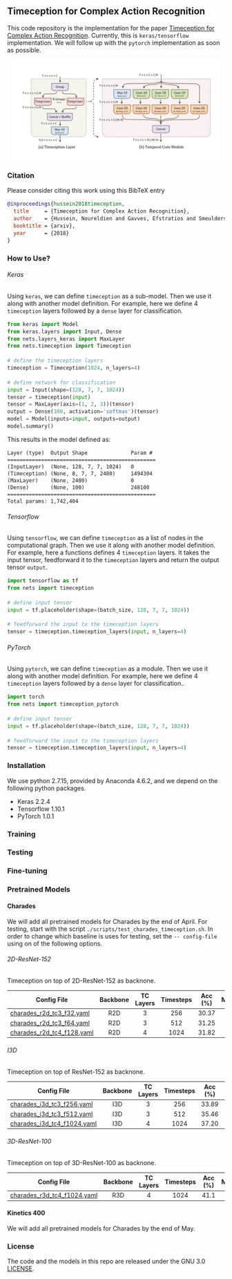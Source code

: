 ## Timeception for Complex Action Recognition
This code repository is the implementation for the paper [Timeception for Complex Action Recognition](https://arxiv.org/abs/1812.01289).
Currently, this is `keras/tensorflow` implementation. We will follow up with the `pytorch` implementation as soon as possible.

![Timeception for Complex Action Recognition](./data/assets/timeception_layer.jpg "Timeception Block")

### Citation
Please consider citing this work using this BibTeX entry
```bibtex
@inproceedings{hussein2018timeception,
  title     = {Timeception for Complex Action Recognition},
  author    = {Hussein, Noureldien and Gavves, Efstratios and Smeulders, Arnold WM},
  booktitle = {arxiv},
  year      = {2018}
}
```

### How to Use?

###### Keras

Using `keras`, we can define `timeception` as a sub-model.
Then we use it along with another model definition.
For example, here we define 4 `timeception` layers followed by a `dense` layer for classification.

```python
from keras import Model
from keras.layers import Input, Dense
from nets.layers_keras import MaxLayer
from nets.timeception import Timeception

# define the timeception layers
timeception = Timeception(1024, n_layers=4)

# define network for classification
input = Input(shape=(128, 7, 7, 1024))
tensor = timeception(input)
tensor = MaxLayer(axis=(1, 2, 3))(tensor)
output = Dense(100, activation='softmax')(tensor)
model = Model(inputs=input, outputs=output)
model.summary()
```

This results in the model defined as:

```
Layer (type)  Output Shape              Param #   
================================================
(InputLayer)  (None, 128, 7, 7, 1024)   0         
(Timeception) (None, 8, 7, 7, 2480)     1494304   
(MaxLayer)    (None, 2480)              0         
(Dense)       (None, 100)               248100    
================================================
Total params: 1,742,404
```

###### Tensorflow

Using `tensorflow`, we can define `timeception` as a list of nodes in the computational graph.
Then we use it along with another model definition.
For example, here a functions defines 4 `timeception` layers.
It takes the input tensor, feedforward it to the `timeception` layers and return the output tensor `output`.

```python
import tensorflow as tf
from nets import timeception

# define input tensor
input = tf.placeholder(shape=(batch_size, 128, 7, 7, 1024))

# feedforward the input to the timeception layers
tensor = timeception.timeception_layers(input, n_layers=4)
```

###### PyTorch

Using `pytorch`, we can define `timeception` as a module.
Then we use it along with another model definition.
For example, here we define 4 `timeception` layers followed by a `dense` layer for classification..

```python
import torch
from nets import timeception_pytorch

# define input tensor
input = tf.placeholder(shape=(batch_size, 128, 7, 7, 1024))

# feedforward the input to the timeception layers
tensor = timeception.timeception_layers(input, n_layers=4)
```

### Installation
We use python 2.7.15, provided by Anaconda 4.6.2, and we depend on the following python packages.
- Keras 2.2.4
- Tensorflow 1.10.1
- PyTorch 1.0.1

### Training

### Testing

### Fine-tuning

### Pretrained Models

#### Charades
We will add all pretrained models for Charades by the end of April.
For testing, start with the script `./scripts/test_charades_timeception.sh`.
In order to change which baseline is uses for testing, set the `-- config-file` using on of the following options.

###### 2D-ResNet-152
Timeception on top of 2D-ResNet-152 as backnone.

|  Config File | Backbone | TC Layers | Timesteps  | Acc (%)  | Model |
|---|:---:|:---:|:---:|:---:|:---:|
| [charades_r2d_tc3_f32.yaml](./configs/charades_r2d_tc3_f32.yaml)     | R2D   | 3 | 256  | 30.37  | [Link](./data/charades/charades_r2d_tc3_f32.pkl)   |
| [charades_r2d_tc3_f64.yaml](./configs/charades_r2d_tc3_f64.yaml)     | R2D   | 3 | 512  | 31.25  | [Link](./data/charades/charades_r2d_tc3_f64.pkl)   |
| [charades_r2d_tc4_f128.yaml](./configs/charades_r2d_tc4_f128.yaml)   | R2D   | 4 | 1024 | 31.82  | [Link](./data/charades/charades_r2d_tc4_f128.pkl)  |

###### I3D
Timeception on top of ResNet-152 as backnone.

|  Config File | Backbone | TC Layers | Timesteps  | Acc (%)  | Model |
|---|:---:|:---:|:---:|:---:|:---:|
| [charades_i3d_tc3_f256.yaml](./configs/charades_i3d_tc3_f256.yaml)    | I3D  | 3 | 256  | 33.89  | [Link](./data/charades/charades_i3d_tc3_f256.pkl)   |
| [charades_i3d_tc3_f512.yaml](./configs/charades_i3d_tc3_f512.yaml)    | I3D  | 3 | 512  | 35.46  | [Link](./data/charades/charades_i3d_tc3_f512.pkl)   |
| [charades_i3d_tc4_f1024.yaml](./configs/charades_i3d_tc4_f1024.yaml)  | I3D  | 4 | 1024 | 37.20  | [Link](./data/charades/charades_i3d_tc4_f1024.pkl)  |

###### 3D-ResNet-100
Timeception on top of 3D-ResNet-100 as backnone.


|  Config File | Backbone | TC Layers | Timesteps  | Acc (%)  | Model |
|---|:---:|:---:|:---:|:---:|:---:|
| [charades_r3d_tc4_f1024.yaml](./configs/charades_r3d_tc4_f1024.yaml)  | R3D  | 4 | 1024 |  41.1  | [Link](./data/charades/charades_r3d_tc4_f1024.pkl)  |


#### Kinetics 400
We will add all pretrained models for Charades by the end of May.

### License
The code and the models in this repo are released under the GNU 3.0 [LICENSE](LICENSE).



